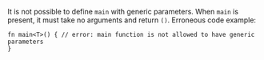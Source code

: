 It is not possible to define `main` with generic parameters.
When `main` is present, it must take no arguments and return `()`.
Erroneous code example:

```compile_fail,E0131
fn main<T>() { // error: main function is not allowed to have generic parameters
}
```
